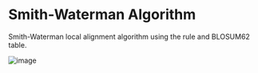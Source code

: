 # Smith-Waterman Algorithm

Smith-Waterman local alignment algorithm using the rule and BLOSUM62 table.

![image](https://user-images.githubusercontent.com/107831805/209819626-ae844399-0256-4228-8c12-b868239dd089.png)

